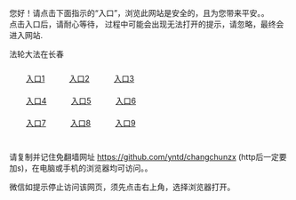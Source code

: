 您好！请点击下面指示的“入口”，浏览此网站是安全的，且为您带来平安。。 <br/>
点击入口后，请耐心等待， 过程中可能会出现无法打开的提示，请忽略，最终会进入网站. </br>

法轮大法在长春<br/>
<div style="padding:10px"><a style="margin:20px" target="_blank" href="https://dacghnwzpmyj2.cloudfront.net/2Qpsp?upkdm" id="ccLink1" rel="nofollow">入口1</a> <a target="_blank" style="margin:20px" href="https://d3u8wr62ueoesw.cloudfront.net/2Qpsp?tywwuln" id="ccLink2" rel="nofollow">入口2</a> <a style="margin:20px" target="_blank" href="https://d197fn382cmhcv.cloudfront.net/2Qpsp?fjwpyj" id="ccLink3" rel="nofollow">入口3</a></div>

<div style="padding:10px" ><a style="margin:20px" target="_blank" href="https://dacghnwzpmyj2.cloudfront.net/2Qpsp?upkdm" id="ccLink4" rel="nofollow">入口4</a> <a style="margin:20px" href="https://d3u8wr62ueoesw.cloudfront.net/2Qpsp?tywwuln" target="_blank" id="ccLink5" rel="nofollow">入口5</a> <a style="margin:20px" href="https://d197fn382cmhcv.cloudfront.net/2Qpsp?fjwpyj" target="_blank" id="ccLink6" rel="nofollow">入口6</a></div>

<div style="padding:10px"><a style="margin:20px" target="_blank" href="https://dacghnwzpmyj2.cloudfront.net/2Qpsp?upkdm" id="ccLink7" rel="nofollow">入口7</a> <a style="margin:20px" href="https://d3u8wr62ueoesw.cloudfront.net/2Qpsp?tywwuln" target="_blank" id="ccLink8" rel="nofollow">入口8</a> <a style="margin:20px" target="_blank" href="https://d197fn382cmhcv.cloudfront.net/2Qpsp?fjwpyj" id="ccLink9" rel="nofollow">入口9</a></div>

<br/>



请复制并记住免翻墙网址 https://github.com/yntd/changchunzx (http后一定要加s)，在电脑或手机的浏览器均可访问。。<br/>

微信如提示停止访问该网页，须先点击右上角，选择浏览器打开。
